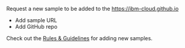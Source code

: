 Request a new sample to be added to the https://ibm-cloud.github.io 

- Add sample URL 
- Add GitHub repo 

Check out the [Rules & Guidelines](https://github.com/IBM-Cloud/IBM-Cloud.github.io/blob/master/README.md) for adding new samples.